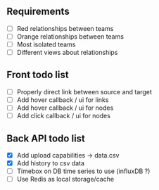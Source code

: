 ## Requirements
- [ ] Red relationships between teams
- [ ] Orange relationships between teams
- [ ] Most isolated teams
- [ ] Different views about relationships

## Front todo list
- [ ] Properly direct link between source and target
- [ ] Add hover callback / ui for links
- [ ] Add hover callback / ui for nodes
- [ ] Add click callback / ui for nodes

## Back API todo list
- [x] Add upload capabilities -> data.csv
- [x] Add history to csv data
- [ ] Timebox on DB time series to use (influxDB ?)
- [ ] Use Redis as local storage/cache
